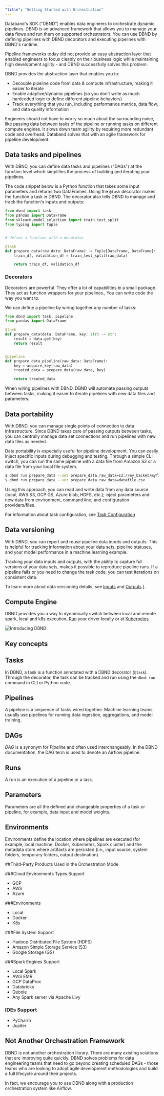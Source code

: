```yaml
---
"title": "Getting Started with Orchestration"
---
```

Databand's SDK ("DBND") enables data engineers to orchestrate dynamic pipelines. DBND is an advanced framework that allows you to manage your data flows and run them on supported orchestrators. You can use DBND by defining pipelines with DBND decorators and executing pipelines with DBND's runtime.

Pipeline frameworks today did not provide an easy abstraction layer that enabled engineers to focus cleanly on their business logic while maintaining high development agility - and DBND successfully solves this problem.

DBND provides the abstraction layer that enables you to:
* Decouple pipeline code from data & compute infrastructure, making it easier to iterate
* Enable adaptive/dynamic pipelines (so you don’t write as much hardcoded logic to define different pipeline behaviors)
* Track everything that you run, including performance metrics, data flow, and data quality information

Engineers should not have to worry so much about the surrounding noise, like passing data between tasks of the pipeline or running tasks on different compute engines. It slows down team agility by requiring more redundant code and overhead. Databand solves that with an agile framework for pipeline development.

## Data tasks and pipelines

With DBND, you can define data tasks and pipelines ("DAGs") at the function level which simplifies the process of building and iterating your pipelines.

The code snippet below is a Python function that takes some input parameters and returns two DataFrames. Using the `@task` decorator makes the function a task in DBND. The decorator also tells DBND to manage and track the function's inputs and outputs:

```python
from dbnd import task
from pandas import DataFrame
from sklearn.model_selection import train_test_split
from typing import Tuple


# define a function with a decorator

@task
def prepare_data(raw_data: DataFrame) -> Tuple[DataFrame, DataFrame]:
    train_df, validation_df = train_test_split(raw_data)

    return train_df, validation_df
```

### Decorators
Decorators are powerful. They offer a lot of capabilities in a small package. They act as function wrappers for your pipelines., You can write code the way you want to.

We can define a pipeline by wiring together any number of tasks:

```python
from dbnd import task, pipeline
from pandas import DataFrame

@task
def prepare_data(data: DataFrame, key: str) -> str:
    result = data.get(key)
    return result


@pipeline
def prepare_data_pipeline(raw_data: DataFrame):
    key = acquire_key(raw_data)
    treated_data = prepare_data(raw_data, key)

    return treated_data
```

When wiring pipelines with DBND, DBND will automate passing outputs between tasks, making it easier to iterate pipelines with new data files and parameters.

## Data portability

With DBND, you can manage single points of connection to data infrastructure. Since DBND takes care of passing outputs between tasks, you can centrally manage data set connections and run pipelines with new data files as needed.

Data portability is especially useful for pipeline development. You can easily inject specific inputs during debugging and testing. Through a simple CLI switch, you can run the same pipeline with a data file from Amazon S3 or a data file from your local file system.

```bash
$ dbnd run prepare_data --set prepare_data.raw_data=s3://my_backet/myfile.json
$ dbnd run prepare_data --set prepare_data.raw_data=datafile.csv
```

Using this approach, you can read and write data from any data source (local, AWS S3, GCP GS, Azure blob, HDFS, etc.); inject parameters and new data from environment, command line, and configuration providers/files.

For information about task configuration, see [Task Configuration](doc:object-configuration)

## Data versioning

With DBND, you can report and reuse pipeline data inputs and outputs. This is helpful for tracking information about your data sets, pipeline statuses, and your model performance in a machine learning example.

Tracking your data inputs and outputs, with the ability to capture full versions of your data sets, makes it possible to reproduce pipeline runs. If a pipeline fails or you need to change the task code, you can test iterations on consistent data.

To learn more about data versioning details, see [Inputs](doc:inputs) and [Outputs](doc:outputs) ].

## Compute Engine
DBND provides you a way to dynamically switch between local and remote spark, local and k8s execution, [Run](doc:running-pipelines) your driver locally or at [Kubernetes](doc:kubernetes-cluster).


![Introducing DBND](https://files.readme.io/7fc0a4e-Introducing_DBND.png)





## Key concepts

## Tasks

In DBND, a task is a function annotated with a DBND decorator (`@task`). Through the decorator, the task can be tracked and run using the `dbnd run` command in CLI or Python code.

## Pipelines

A pipeline is a sequence of tasks wired together. Machine learning teams usually use pipelines for running data ingestion, aggregations, and model training.

## DAGs

*DAG* is a synonym for *Pipeline* and often used interchangeably. In the DBND documentation, the DAG term is used to denote an Airflow pipeline.

## Runs

A run is an execution of a pipeline or a task.

## Parameters

Parameters are all the defined and changeable properties of a task or pipeline, for example, data input and model weights.

## Environments

Environments define the location where pipelines are executed (for example, local machine, Docker, Kubernetes, Spark cluster) and the metadata store where artifacts are persisted (i.e., input source, system folders, temporary folders, output destination).

##Third-Party Products Used in the Orchestration Mode

###Cloud Environments Types Support
  * GCP
  * AWS
  * Azure

###Environments
 * Local
 * Docker
 * K8s

###File System Support
  * Hadoop Distributed File System (HDFS)
  * Amazon Simple Storage Service (S3)
  * Google Storage (GS)

###Spark Engines Support
* Local Spark
* AWS EMR
* GCP DataProc
* Databricks
* Qubole
* Any Spark server via Apache Livy

### IDEs Support
  * PyCharm
  * Jupiter


## Not Another Orchestration Framework
DBND is not another orchestration library. There are many existing solutions that are improving quite quickly. DBND solves problems for data engineering teams that need to go beyond creating scheduled DAGs - those teams who are looking to adopt agile development methodologies and build a full lifecycle around their projects.

In fact, we encourage you to use DBND along with a production orchestration system like Airflow.